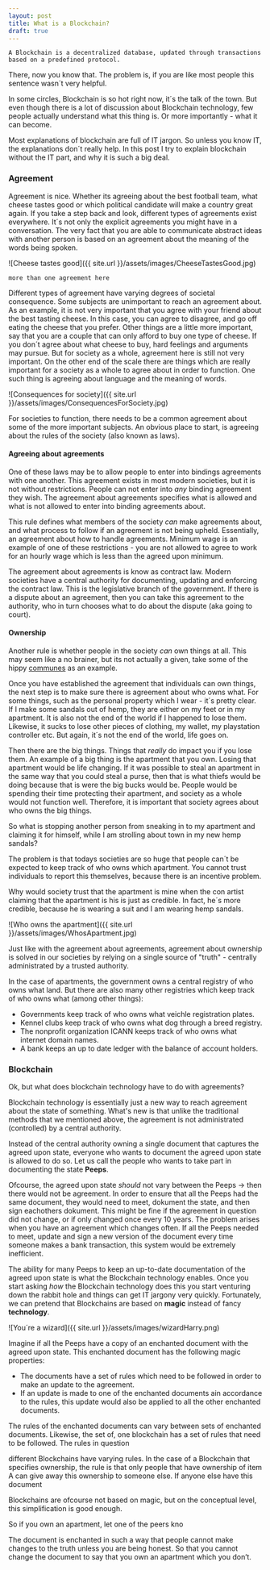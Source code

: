 ```yaml
---
layout: post
title: What is a Blockchain?
draft: true
---
```


<!--more-->

<!--Dear reader of the HTML document, I use html notes while i work to jot down any thoughts i get while writing - i´ve decided not to delete these after writing as they are hidden for most readers, and may be of interest for someone who is actually willing to look at the html -->

    A Blockchain is a decentralized database, updated through transactions based on a predefined protocol.

There, now you know that. The problem is, if you are like most people this sentence wasn´t very helpful. 

In some circles, Blockchain is so hot right now, it´s the talk of the town. But even though there is a lot of discussion about Blockchain technology, few people actually understand what this thing is. Or more importantly - what it can become.

Most explanations of blockchain are full of IT jargon. So unless you know IT, the explanations don´t really help. In this post I try to explain blockchain without the IT part, and why it is such a big deal.

### Agreement

Agreement is nice. Whether its agreeing about the best football team, what cheese tastes good or which political candidate will make a country great again. If you take a step back and look, different types of agreements exist everywhere. It´s not only the explicit agreements you might have in a conversation. The very fact that you are able to communicate abstract ideas with  another person is based on an agreement about the meaning of the words being spoken.

![Cheese tastes good]({{ site.url }}/assets/images/CheeseTastesGood.jpg)

    more than one agreement here

Different types of agreement have varying degrees of societal consequence. Some subjects are unimportant to reach an agreement about. As an example, it is not very important that you agree with your friend about the best tasting cheese. In this case, you can agree to disagree, and go off eating the cheese that you prefer. Other things are a little more important, say that you are a couple that can only afford to buy one type of cheese. If you don´t agree about what cheese to buy, hard feelings and arguments may pursue. But for society as a whole, agreement here is still not very important. On the other end of the scale there are things which are really important for a society as a whole to agree about in order to function. One such thing is agreeing about language and the meaning of words.

![Consequences for society]({{ site.url }}/assets/images/ConsequencesForSociety.jpg)

For societies to function, there needs to be a common agreement about some of the more important subjects. An obvious place to start, is agreeing about the rules of the society (also known as laws).


#### Agreeing about agreements

One of these laws may be to allow people to enter into bindings agreements with one another. This agreement exists in most modern societies, but it is not without restrictions. People can not enter into *any* binding agreement they wish. The agreement about agreements specifies what is allowed and what is not allowed to enter into binding agreements about.

This rule defines what members of the society *can* make agreements about, and what process to follow if an agreement is not being upheld. Essentially, an agreement about how to handle agreements. Minimum wage is an example of one of these restrictions - you are not allowed to agree to work for an hourly wage which is less than the agreed upon minimum.

The agreement about agreements is know as contract law. Modern societies have a central authority for documenting, updating and enforcing the contract law. This is the legislative branch of the government. If there is a dispute about an agreement, then you can take this agreement to the authority, who in turn chooses what to do about the dispute (aka going to court).


#### Ownership

Another rule is whether people in the society *can* own things at all. This may seem like a no brainer, but its not actually a given, take some of the hippy [communes](https://en.wikipedia.org/wiki/Commune) as an example.

Once you have established the agreement that individuals can own things, the next step is to make sure there is agreement about who owns what. For some things, such as the personal property which I wear - it´s pretty clear. If I make some sandals out of hemp, they are either on my feet or in my apartment. It is also not the end of the world if I happened to lose them. Likewise, it sucks to lose other pieces of clothing, my wallet, my playstation controller etc. But again, it´s not the end of the world, life goes on. 

Then there are the big things. Things that *really* do impact you if you lose them. An example of a big thing is the apartment that you own. Losing that apartment would be life changing. If it was possible to steal an apartment in the same way that you could steal a purse, then that is what thiefs would be doing because that is were the big bucks would be. People would be spending their time protecting their apartment, and society as a whole would not function well. Therefore, it is important that society agrees about who owns the big things.

So what is stopping another person from sneaking in to my apartment and claiming it for himself, while I am strolling about town in my new hemp sandals? 

The problem is that todays societies are so huge that people can´t be expected to keep track of who owns which apartment. You cannot trust individuals to report this themselves, because there is an incentive problem. 

Why would society trust that the apartment is mine when the con artist claiming that the apartment is his is just as credible. In fact, he´s more credible, because he is wearing a suit and I am wearing hemp sandals.

![Who owns the apartment]({{ site.url }}/assets/images/WhosApartment.jpg)

Just like with the agreement about agreements, agreement about ownership is solved in our societies by relying on a single source of "truth" - centrally administrated by a trusted authority.

In the case of apartments, the government owns a central registry of who owns what land. But there are also many other registries which keep track of who owns what (among other things):

<!--Could talk about the different types of registers here. How ancients used stone tablets or Quipus as their registreries-->

- Governments keep track of who owns what veichle registration plates.
- Kennel clubs keep track of who owns what dog through a breed registry.
- The nonprofit organization ICANN keeps track of who owns what internet domain names. 
- A bank keeps an up to date ledger with the balance of account holders.

### Blockchain


Ok, but what does blockchain technology have to do with agreements?

Blockchain technology is essentially just a new way to reach agreement about the state of something. What's new is that unlike the traditional methods that we mentioned above, the agreement is not administrated (controlled) by a central authority.

Instead of the central authority owning a single document that captures the agreed upon state, everyone who wants to document the agreed upon state is allowed to do so. Let us call the people who wants to take part in documenting the state **Peeps**. 

<!--
    Should have an image of a large amount of people here, with some of them with their hands up in the air. An an arrow signaling that these are the peeps
-->

Ofcourse, the agreed upon state *should* not vary between the Peeps -> then there would not be agreement. In order to ensure that all the Peeps had the same document, they would need to meet, dokument the state, and then sign eachothers dokument. This might be fine if the agreement in question did not change, or if only changed once every 10 years. The problem arises when you have an agreement which changes often. If all the Peeps needed to meet, update and sign a new version of the document every time someone makes a bank transaction, this system would be extremely inefficient.

<!--
    The society as a whole would need to agree that most of the peeps were honest

    This might lead just a few people willing to be PEEPS. This would then mean that the whole thing was centralized.
-->

The ability for many Peeps to keep an up-to-date documentation of the agreed upon state is what the Blockchain technology enables. Once you start asking *how* the Blockchain technology does this you start venturing down the rabbit hole and things can get IT jargony very quickly. Fortunately, we can pretend that Blockchains are based on **magic** instead of fancy **technology**.

<!--
    Am I cheating by using magic to get around the promise of not using IT jargon?
-->

![You´re a wizard]({{ site.url }}/assets/images/wizardHarry.png)

Imagine if all the Peeps have a copy of an enchanted document with the agreed upon state. This enchanted document has the following magic properties:

- The documents have a set of rules which need to be followed in order to make an update to the agreement.
- If an update is made to one of the enchanted documents ain accordance to the rules, this update would also be applied to all the other enchanted documents.

The rules of the enchanted documents can vary between sets of enchanted documents. Likewise, the set of, one blockchain has a set of rules that need to be followed. The rules in question 

different Blockchains have varying rules. In the case of a Blockchain that specifies ownership, the rule is that only people that have ownership of item A can give away this ownership to someone else. If anyone else have this document

Blockchains are ofcourse not based on magic, but on the conceptual level, this simplification is good enough.

So if you own an apartment, let one of the peers kno

The document is enchanted in such a way that people cannot make changes to the truth unless you are being honest. So that you cannot change the document to say that you own an apartment which you don’t.


<!--
This also means that there is no central authority who can independently change the rules of the blockchain. The rules are already set in the blockchain, and a government, or a bank must follow these rules like everyone else.

Talk about the weak link between the blockchain and the real world. For example, that scarcity of a certain type of token. And this only has value in the real world because people are willing to pay a price for it.

That’s what is meant by decentralized. Instead of one entity managing a central truth for everyone else, now many entities can own an up to date copy of the truth.

Its all about documenting the state of things. One truth which there is agreement about (at least on the societal level)

- Contracts are the things that need to be explicitly defined. When there needs to be agreement.
- Political views, but there is agreement about who can govern even if there is no agreement about who should govern.
- de facto vs de jura - queen in england owning all the land
- contracts are a strange case, because no central authoroty actually keeps this state. But both parties have signed versions of the contract which is presented to a central authority in the case a dispute has to be solved.

- Its worth noting that not everyone might agree with the rules of the society. In fact, they probably dont, but they know the consequences if they do not agree about something.

Another form agreement is social norms, of how you should and should not behave in certain settings.

There are other types of implicit agreements, such as eyeballing the girlfriend of the bulky guy with the tribal tatoo.

- if today you someone had sneaked in your apartment and claimed it fo rthemselves, the first people that the police would check with is probably the neighbours. They likely do have an up to date view about who owns what. And the police trust them to be honest.
    + But you cannot be sure that they have an up to date view of the world. What if the unknown stranger had just paid a large sum of money for the apartment but the old owner still claimed ownership.
    + Agreement is very important in my project. The governance structure is extremely important. It could be made using a smart contract.
- The good thing about smart contract is that everything needs to be so explicitly defined. This means that there is less room missunderstanding.
- Explain that there are private and public blockchains

-documenting isnt really enough, enforcing is also important.

There needs to be some sort of way that society agrees upon who owns what. One single source of the "truth". This is usually solved by one central authority documenting the state of things.
-->